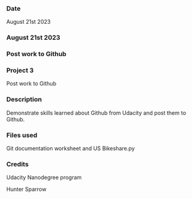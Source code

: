 ### Date 
August 21st 2023 


### August 21st 2023 

### Post work to Github 

### Project 3
Post work to Github 


### Description
Demonstrate skills learned about Github from Udacity and post them to Github. 

### Files used
Git documentation worksheet and US Bikeshare.py 

### Credits
Udacity Nanodegree program 


Hunter Sparrow 


